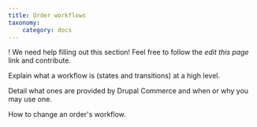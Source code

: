 ```yaml
---
title: Order workflows
taxonomy:
    category: docs
---
```


! We need help filling out this section! Feel free to follow the *edit this page* link and contribute.

Explain what a workflow is (states and transitions) at a high level. 

Detail what ones are provided by Drupal Commerce and when or why you may use one.

How to change an order's workflow.
